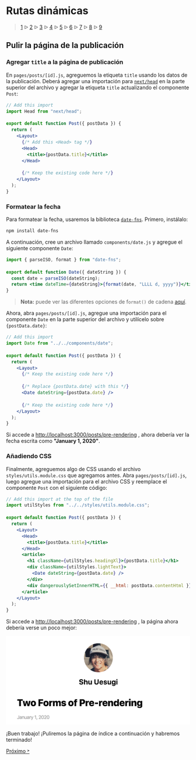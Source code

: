 # Rutas dinámicas

> [1](./1.md) &#5125; [2](./2.md) &#5125; [3](./3.md) &#5125; [4](./4.md) &#5125; [5](./5.md) &#5125; [6](./6.md) &#5125; [7](./7.md) &#5125; [8](./8.md) &#5125; [9](./9.md)

## Pulir la página de la publicación

### Agregar `title` a la página de publicación

En `pages/posts/[id].js`, agreguemos la etiqueta `title` usando los datos de la publicación. Deberá agregar una importación para [`next/head`](https://nextjs.org/docs/api-reference/next/head) en la parte superior del archivo y agregar la etiqueta `title` actualizando el componente `Post`:

```jsx
// Add this import
import Head from "next/head";

export default function Post({ postData }) {
  return (
    <Layout>
      {/* Add this <Head> tag */}
      <Head>
        <title>{postData.title}</title>
      </Head>

      {/* Keep the existing code here */}
    </Layout>
  );
}
```

### Formatear la fecha

Para formatear la fecha, usaremos la biblioteca [`date-fns`](https://date-fns.org/). Primero, instálalo:

```sh
npm install date-fns
```

A continuación, cree un archivo llamado `components/date.js` y agregue el siguiente componente `Date`:

```jsx
import { parseISO, format } from "date-fns";

export default function Date({ dateString }) {
  const date = parseISO(dateString);
  return <time dateTime={dateString}>{format(date, "LLLL d, yyyy")}</time>;
}
```

> **Nota:** puede ver las diferentes opciones de f`ormat()` de cadena [aquí](https://date-fns.org/v2.16.1/docs/format).

Ahora, abra `pages/posts/[id].js`, agregue una importación para el componente `Date` en la parte superior del archivo y utilícelo sobre `{postData.date}`:

```jsx
// Add this import
import Date from "../../components/date";

export default function Post({ postData }) {
  return (
    <Layout>
      {/* Keep the existing code here */}

      {/* Replace {postData.date} with this */}
      <Date dateString={postData.date} />

      {/* Keep the existing code here */}
    </Layout>
  );
}
```

Si accede a <http://localhost:3000/posts/pre-rendering> , ahora debería ver la fecha escrita como **"January 1, 2020"**.

### Añadiendo CSS

Finalmente, agreguemos algo de CSS usando el archivo `styles/utils.module.css` que agregamos antes. Abra `pages/posts/[id].js`, luego agregue una importación para el archivo CSS y reemplace el componente `Post` con el siguiente código:

```jsx
// Add this import at the top of the file
import utilStyles from "../../styles/utils.module.css";

export default function Post({ postData }) {
  return (
    <Layout>
      <Head>
        <title>{postData.title}</title>
      </Head>
      <article>
        <h1 className={utilStyles.headingXl}>{postData.title}</h1>
        <div className={utilStyles.lightText}>
          <Date dateString={postData.date} />
        </div>
        <div dangerouslySetInnerHTML={{ __html: postData.contentHtml }} />
      </article>
    </Layout>
  );
}
```

Si accede a <http://localhost:3000/posts/pre-rendering> , la página ahora debería verse un poco mejor:

![](./images/post-page-css.png)

¡Buen trabajo! ¡Puliremos la página de índice a continuación y habremos terminado!

[Próximo &#707;](./8.md)
